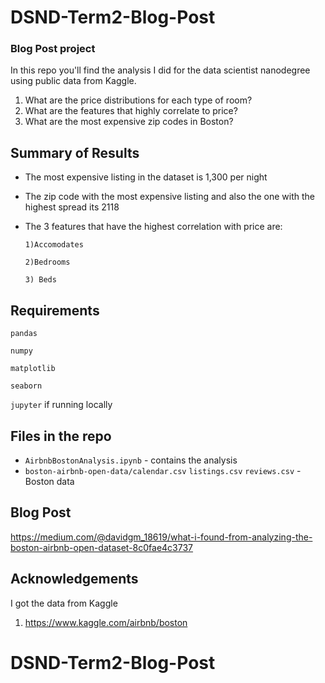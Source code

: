 # DSND-Term2-Blog-Post
### Blog Post project

In this repo you'll find the analysis I did for the data scientist nanodegree using public data from Kaggle.

1) What are the price distributions for each type of room?
2) What are the features that highly correlate to price?
3) What are the most expensive zip codes in Boston?

## Summary of Results
- The most expensive listing in the dataset is 1,300 per night
- The zip code with the most expensive listing and also the one with the highest spread its 2118
- The 3 features that have the highest correlation with price are:

      1)Accomodates

      2)Bedrooms

      3) Beds
## Requirements
`pandas`

`numpy`

`matplotlib`

`seaborn`

`jupyter` if running locally

## Files in the repo
- `AirbnbBostonAnalysis.ipynb` - contains the analysis
- `boston-airbnb-open-data/calendar.csv` `listings.csv` `reviews.csv` - Boston data

## Blog Post
https://medium.com/@davidgm_18619/what-i-found-from-analyzing-the-boston-airbnb-open-dataset-8c0fae4c3737

## Acknowledgements
I got the data from Kaggle
1. https://www.kaggle.com/airbnb/boston
# DSND-Term2-Blog-Post
